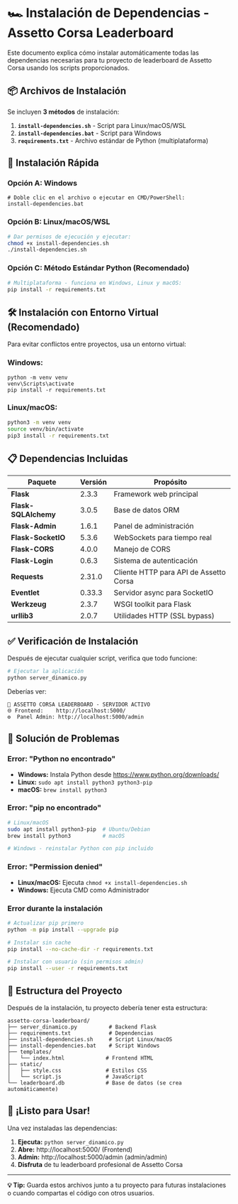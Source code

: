 # 🏎️ Instalación de Dependencias - Assetto Corsa Leaderboard

Este documento explica cómo instalar automáticamente todas las dependencias necesarias para tu proyecto de leaderboard de Assetto Corsa usando los scripts proporcionados.

## 📦 Archivos de Instalación

Se incluyen **3 métodos** de instalación:

1. **`install-dependencies.sh`** - Script para Linux/macOS/WSL
2. **`install-dependencies.bat`** - Script para Windows
3. **`requirements.txt`** - Archivo estándar de Python (multiplataforma)

## 🚀 Instalación Rápida

### **Opción A: Windows**
```batch
# Doble clic en el archivo o ejecutar en CMD/PowerShell:
install-dependencies.bat
```

### **Opción B: Linux/macOS/WSL**
```bash
# Dar permisos de ejecución y ejecutar:
chmod +x install-dependencies.sh
./install-dependencies.sh
```

### **Opción C: Método Estándar Python (Recomendado)**
```bash
# Multiplataforma - funciona en Windows, Linux y macOS:
pip install -r requirements.txt
```

## 🛠️ Instalación con Entorno Virtual (Recomendado)

Para evitar conflictos entre proyectos, usa un entorno virtual:

### **Windows:**
```batch
python -m venv venv
venv\Scripts\activate
pip install -r requirements.txt
```

### **Linux/macOS:**
```bash
python3 -m venv venv
source venv/bin/activate
pip3 install -r requirements.txt
```

## 📋 Dependencias Incluidas

| Paquete | Versión | Propósito |
|---------|---------|-----------|
| **Flask** | 2.3.3 | Framework web principal |
| **Flask-SQLAlchemy** | 3.0.5 | Base de datos ORM |
| **Flask-Admin** | 1.6.1 | Panel de administración |
| **Flask-SocketIO** | 5.3.6 | WebSockets para tiempo real |
| **Flask-CORS** | 4.0.0 | Manejo de CORS |
| **Flask-Login** | 0.6.3 | Sistema de autenticación |
| **Requests** | 2.31.0 | Cliente HTTP para API de Assetto Corsa |
| **Eventlet** | 0.33.3 | Servidor async para SocketIO |
| **Werkzeug** | 2.3.7 | WSGI toolkit para Flask |
| **urllib3** | 2.0.7 | Utilidades HTTP (SSL bypass) |

## ✅ Verificación de Instalación

Después de ejecutar cualquier script, verifica que todo funcione:

```bash
# Ejecutar la aplicación
python server_dinamico.py
```

Deberías ver:
```
🚀 ASSETTO CORSA LEADERBOARD - SERVIDOR ACTIVO
🌐 Frontend:    http://localhost:5000/
⚙️  Panel Admin: http://localhost:5000/admin
```

## 🔧 Solución de Problemas

### **Error: "Python no encontrado"**
- **Windows:** Instala Python desde https://www.python.org/downloads/
- **Linux:** `sudo apt install python3 python3-pip`
- **macOS:** `brew install python3`

### **Error: "pip no encontrado"**
```bash
# Linux/macOS
sudo apt install python3-pip  # Ubuntu/Debian
brew install python3          # macOS

# Windows - reinstalar Python con pip incluido
```

### **Error: "Permission denied"**
- **Linux/macOS:** Ejecuta `chmod +x install-dependencies.sh`
- **Windows:** Ejecuta CMD como Administrador

### **Error durante la instalación**
```bash
# Actualizar pip primero
python -m pip install --upgrade pip

# Instalar sin cache
pip install --no-cache-dir -r requirements.txt

# Instalar con usuario (sin permisos admin)
pip install --user -r requirements.txt
```

## 🎯 Estructura del Proyecto

Después de la instalación, tu proyecto debería tener esta estructura:

```
assetto-corsa-leaderboard/
├── server_dinamico.py          # Backend Flask
├── requirements.txt            # Dependencias
├── install-dependencies.sh     # Script Linux/macOS
├── install-dependencies.bat    # Script Windows
├── templates/
│   └── index.html             # Frontend HTML
├── static/
│   ├── style.css              # Estilos CSS
│   └── script.js              # JavaScript
└── leaderboard.db             # Base de datos (se crea automáticamente)
```

## 🏁 ¡Listo para Usar!

Una vez instaladas las dependencias:

1. **Ejecuta:** `python server_dinamico.py`
2. **Abre:** http://localhost:5000/ (Frontend)
3. **Admin:** http://localhost:5000/admin (admin/admin)
4. **Disfruta** de tu leaderboard profesional de Assetto Corsa

---
**💡 Tip:** Guarda estos archivos junto a tu proyecto para futuras instalaciones o cuando compartas el código con otros usuarios.